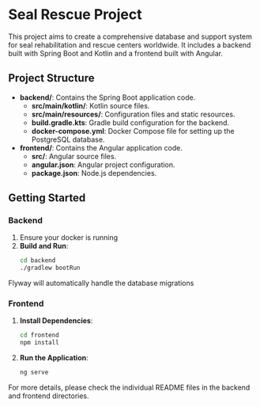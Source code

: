 # Seal Rescue Project

This project aims to create a comprehensive database and support system for seal rehabilitation and rescue centers worldwide. It includes a backend built with Spring Boot and Kotlin and a frontend built with Angular.

## Project Structure

- **backend/**: Contains the Spring Boot application code.
    - **src/main/kotlin/**: Kotlin source files.
    - **src/main/resources/**: Configuration files and static resources.
    - **build.gradle.kts**: Gradle build configuration for the backend.
    - **docker-compose.yml**: Docker Compose file for setting up the PostgreSQL database.
- **frontend/**: Contains the Angular application code.
    - **src/**: Angular source files.
    - **angular.json**: Angular project configuration.
    - **package.json**: Node.js dependencies.

## Getting Started

### Backend

1. Ensure your docker is running
2. **Build and Run**:
    ```sh
    cd backend
   ./gradlew bootRun
    ```
Flyway will automatically handle the database migrations       


### Frontend

1. **Install Dependencies**:
    ```sh
    cd frontend
    npm install
    ```

2. **Run the Application**:
    ```sh
    ng serve
    ```

For more details, please check the individual README files in the backend and frontend directories.